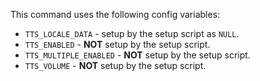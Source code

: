 This command uses the following config variables:

- `TTS_LOCALE_DATA` - setup by the setup script as `NULL`.
- `TTS_ENABLED` - **NOT** setup by the setup script.
- `TTS_MULTIPLE_ENABLED` - **NOT** setup by the setup script.
- `TTS_VOLUME` - **NOT** setup by the setup script.
